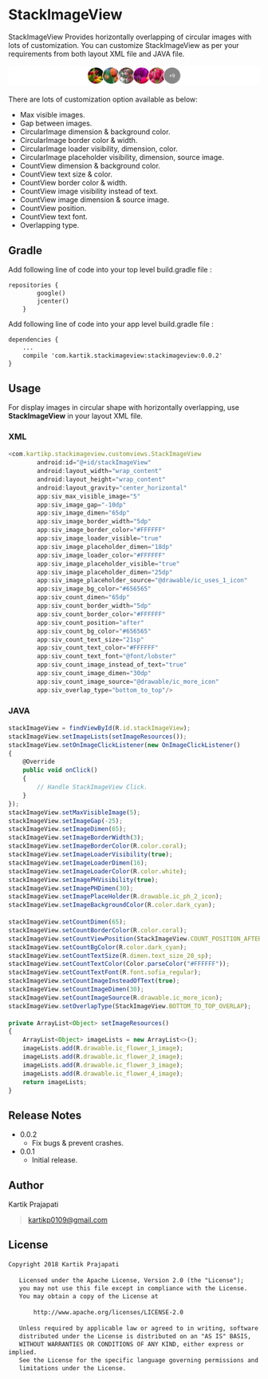 # StackImageView
StackImageView Provides horizontally overlapping of circular images with lots of customization. You can customize StackImageView as per your requirements from both layout XML file and JAVA file.
<br/><br/>
![screenshot1](https://github.com/KartikPrajapati/StackImageView/blob/master/screenshot1.jpg)
<br/><br/>
There are lots of customization option available as below:
- Max visible images.
- Gap between images.
- CircularImage dimension & background color.
- CircularImage border color & width.
- CircularImage loader visibility, dimension, color.
- CircularImage placeholder visibility, dimension, source image.
- CountView dimension & background color.
- CountView text size & color.
- CountView border color & width.
- CountView image visibility instead of text.
- CountView image dimension & source image.
- CountView position.
- CountView text font.
- Overlapping type.
## Gradle
Add following line of code into your top level build.gradle file :
```
repositories {
        google()
        jcenter()
    }
```
Add following line of code into your app level build.gradle file :
```
dependencies {
    ...
    compile 'com.kartik.stackimageview:stackimageview:0.0.2'
}
```
## Usage
For display images in circular shape with horizontally overlapping, use **StackImageView** in your layout XML file.
### XML
```javascript
<com.kartikp.stackimageview.customviews.StackImageView
        android:id="@+id/stackImageView"
        android:layout_width="wrap_content"
        android:layout_height="wrap_content"
        android:layout_gravity="center_horizontal"
        app:siv_max_visible_image="5"
        app:siv_image_gap="-10dp"
        app:siv_image_dimen="65dp"
        app:siv_image_border_width="5dp"
        app:siv_image_border_color="#FFFFFF"
        app:siv_image_loader_visible="true"
        app:siv_image_placeholder_dimen="18dp"
        app:siv_image_loader_color="#FFFFFF"
        app:siv_image_placeholder_visible="true"
        app:siv_image_placeholder_dimen="25dp"
        app:siv_image_placeholder_source="@drawable/ic_uses_1_icon"
        app:siv_image_bg_color="#656565"
        app:siv_count_dimen="65dp"
        app:siv_count_border_width="5dp"
        app:siv_count_border_color="#FFFFFF"
        app:siv_count_position="after"
        app:siv_count_bg_color="#656565"
        app:siv_count_text_size="21sp"
        app:siv_count_text_color="#FFFFFF"
        app:siv_count_text_font="@font/lobster"
        app:siv_count_image_instead_of_text="true"
        app:siv_count_image_dimen="30dp"
        app:siv_count_image_source="@drawable/ic_more_icon"
        app:siv_overlap_type="bottom_to_top"/>
```
### JAVA
```javascript
stackImageView = findViewById(R.id.stackImageView);
stackImageView.setImageLists(setImageResources());
stackImageView.setOnImageClickListener(new OnImageClickListener()
{
    @Override
    public void onClick() 
    {
        // Handle StackImageView Click.
    }
});
stackImageView.setMaxVisibleImage(5);
stackImageView.setImageGap(-25);
stackImageView.setImageDimen(65);
stackImageView.setImageBorderWidth(3);
stackImageView.setImageBorderColor(R.color.coral);
stackImageView.setImageLoaderVisibility(true);
stackImageView.setImageLoaderDimen(16);
stackImageView.setImageLoaderColor(R.color.white);
stackImageView.setImagePHVisibility(true);
stackImageView.setImagePHDimen(30);
stackImageView.setImagePlaceHolder(R.drawable.ic_ph_2_icon);
stackImageView.setImageBackgroundColor(R.color.dark_cyan);

stackImageView.setCountDimen(65);
stackImageView.setCountBorderColor(R.color.coral);
stackImageView.setCountViewPosition(StackImageView.COUNT_POSITION_AFTER);
stackImageView.setCountBgColor(R.color.dark_cyan);
stackImageView.setCountTextSize(R.dimen.text_size_20_sp);
stackImageView.setCountTextColor(Color.parseColor("#FFFFFF"));
stackImageView.setCountTextFont(R.font.sofia_regular);
stackImageView.setCountImageInsteadOfText(true);
stackImageView.setCountImageDimen(30);
stackImageView.setCountImageSource(R.drawable.ic_more_icon);
stackImageView.setOverlapType(StackImageView.BOTTOM_TO_TOP_OVERLAP);

private ArrayList<Object> setImageResources() 
{
    ArrayList<Object> imageLists = new ArrayList<>();
    imageLists.add(R.drawable.ic_flower_1_image);
    imageLists.add(R.drawable.ic_flower_2_image);
    imageLists.add(R.drawable.ic_flower_3_image);
    imageLists.add(R.drawable.ic_flower_4_image);
    return imageLists;
}

```
## Release Notes
- 0.0.2
  - Fix bugs & prevent crashes.
- 0.0.1
  - Initial release.
## Author
Kartik Prajapati
> kartikp0109@gmail.com
## License
````
Copyright 2018 Kartik Prajapati

   Licensed under the Apache License, Version 2.0 (the "License");
   you may not use this file except in compliance with the License.
   You may obtain a copy of the License at

       http://www.apache.org/licenses/LICENSE-2.0

   Unless required by applicable law or agreed to in writing, software
   distributed under the License is distributed on an "AS IS" BASIS,
   WITHOUT WARRANTIES OR CONDITIONS OF ANY KIND, either express or implied.
   See the License for the specific language governing permissions and
   limitations under the License.
````
